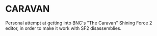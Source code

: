 # CARAVAN
Personal attempt at getting into BNC's "The Caravan" Shining Force 2 editor, in order to make it work with SF2 disassemblies.
